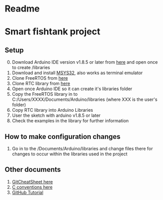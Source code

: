 # Readme
# Smart fishtank project

## Setup
0. Download Arduino IDE version v1.8.5 or later from [here](https://www.arduino.cc/en/Main/Donate) and open once to create /libraries
1. Download and install [MSYS32](http://www.msys2.org/), also works as terminal emulator
2. Clone FreeRTOS from [here](https://github.com/feilipu/Arduino_FreeRTOS_Library.git)
3. Clone RTC library from [here](https://github.com/msparks/arduino-ds1302)
4. Open once Arduino IDE so it can create it's libraries folder
4. Copy the FreeRTOS library in to C:/Users/XXXX/Documents/Arduino/libraries (where XXX is the user's folder)
5. Copy RTC library into Arduino Libraries
6. User the sketch with arduino v1.8.5 or later
7. Check the examples in the library for further information

## How to make configuration changes

1. Go in to the /Documents/Arduino/libraries and change files there for changes to occur within the libraries used in the project
	
## Other documents

1. [GitCheatSheet here](https://www.git-tower.com/blog/git-cheat-sheet)
2. [C conventions here](https://users.ece.cmu.edu/~eno/coding/CCodingStandard.html)
3. [GitHub Tutorial](https://www.youtube.com/watch?v=0fKg7e37bQE)

